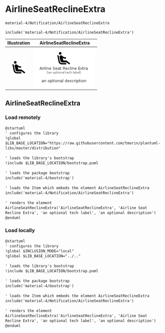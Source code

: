 # AirlineSeatReclineExtra


```text
material-4/Notification/AirlineSeatReclineExtra
```

```text
include('material-4/Notification/AirlineSeatReclineExtra')
```



| Illustration | AirlineSeatReclineExtra |
| :---: | :---: |
| ![illustration for Illustration](../../material-4/Notification/AirlineSeatReclineExtra.png) | ![illustration for AirlineSeatReclineExtra](../../material-4/Notification/AirlineSeatReclineExtra.Local.png) |




## AirlineSeatReclineExtra

### Load remotely
```plantuml
@startuml
' configures the library
!global $LIB_BASE_LOCATION="https://raw.githubusercontent.com/tmorin/plantuml-libs/master/distribution"

' loads the library's bootstrap
!include $LIB_BASE_LOCATION/bootstrap.puml

' loads the package bootstrap
include('material-4/bootstrap')

' loads the Item which embeds the element AirlineSeatReclineExtra
include('material-4/Notification/AirlineSeatReclineExtra')

' renders the element
AirlineSeatReclineExtra('AirlineSeatReclineExtra', 'Airline Seat Recline Extra', 'an optional tech label', 'an optional description')
@enduml
```

### Load locally
```plantuml
@startuml
' configures the library
!global $INCLUSION_MODE="local"
!global $LIB_BASE_LOCATION="../.."

' loads the library's bootstrap
!include $LIB_BASE_LOCATION/bootstrap.puml

' loads the package bootstrap
include('material-4/bootstrap')

' loads the Item which embeds the element AirlineSeatReclineExtra
include('material-4/Notification/AirlineSeatReclineExtra')

' renders the element
AirlineSeatReclineExtra('AirlineSeatReclineExtra', 'Airline Seat Recline Extra', 'an optional tech label', 'an optional description')
@enduml
```

